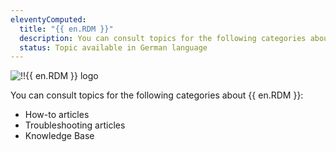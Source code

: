 ```yaml
---
eleventyComputed:
  title: "{{ en.RDM }}"
  description: You can consult topics for the following categories about {{ en.RDM }}':' How-to articles, Troubleshooting articles and Knowledge Base
  status: Topic available in German language
---
```

![!!{{ en.RDM }} logo](https://webdevolutions.azureedge.net/images/projects/remote-desktop-manager/logos/remote-desktop-manager-color-shadow.svg)

You can consult topics for the following categories about {{ en.RDM }}:

* How-to articles
* Troubleshooting articles
* Knowledge Base
